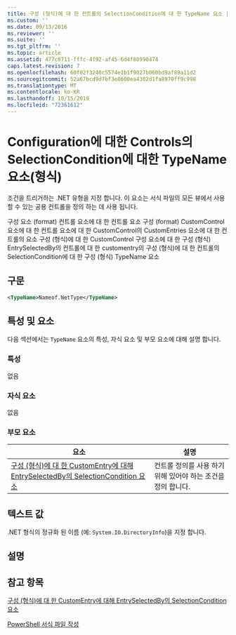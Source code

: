 ```yaml
---
title: 구성 (형식)에 대 한 컨트롤의 SelectionCondition에 대 한 TypeName 요소 | Microsoft Docs
ms.custom: ''
ms.date: 09/13/2016
ms.reviewer: ''
ms.suite: ''
ms.tgt_pltfrm: ''
ms.topic: article
ms.assetid: 477c8711-fffc-4f92-af45-6d4f80990474
caps.latest.revision: 7
ms.openlocfilehash: 60f02f3240c5574e1b1f9027b060bd9af89a11d2
ms.sourcegitcommit: 52a67bcd9d7bf3e8600ea4302d1fa8970ff9c998
ms.translationtype: MT
ms.contentlocale: ko-KR
ms.lasthandoff: 10/15/2019
ms.locfileid: "72361612"
---
```

# <a name="typename-element-for-selectioncondition-for-controls-for-configuration-format"></a>Configuration에 대한 Controls의 SelectionCondition에 대한 TypeName 요소(형식)

조건을 트리거하는 .NET 유형을 지정 합니다. 이 요소는 서식 파일의 모든 뷰에서 사용할 수 있는 공용 컨트롤을 정의 하는 데 사용 됩니다.

구성 요소 (format) 컨트롤 요소에 대 한 컨트롤 요소 구성 (format) CustomControl 요소에 대 한 컨트롤 요소에 대 한 CustomControl의 CustomEntries 요소에 대 한 컨트롤의 요소 구성 (형식)에 대 한 CustomControl 구성 요소에 대 한 구성 (형식) EntrySelectedBy의 컨트롤에 대 한 customentry의 구성 (형식)에 대 한 컨트롤의 SelectionCondition에 대 한 구성 (형식) TypeName 요소

## <a name="syntax"></a>구문

```xml
<TypeName>Nameof.NetType</TypeName>

```

## <a name="attributes-and-elements"></a>특성 및 요소

다음 섹션에서는 `TypeName` 요소의 특성, 자식 요소 및 부모 요소에 대해 설명 합니다.

### <a name="attributes"></a>특성

없음

### <a name="child-elements"></a>자식 요소

없음

### <a name="parent-elements"></a>부모 요소

|요소|설명|
|-------------|-----------------|
|[구성 (형식)에 대 한 CustomEntry에 대해 EntrySelectedBy의 SelectionCondition 요소](./selectioncondition-element-for-entryselectedby-for-controls-for-configuration-format.md)|컨트롤 정의를 사용 하기 위해 있어야 하는 조건을 정의 합니다.|

## <a name="text-value"></a>텍스트 값

.NET 형식의 정규화 된 이름 (예: `System.IO.DirectoryInfo`)을 지정 합니다.

## <a name="remarks"></a>설명

## <a name="see-also"></a>참고 항목

[구성 (형식)에 대 한 CustomEntry에 대해 EntrySelectedBy의 SelectionCondition 요소](./selectioncondition-element-for-entryselectedby-for-controls-for-configuration-format.md)

[PowerShell 서식 파일 작성](./writing-a-powershell-formatting-file.md)
